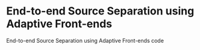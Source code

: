 # End-to-end Source Separation using Adaptive Front-ends
End-to-end Source Separation using Adaptive Front-ends code

